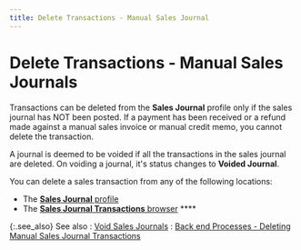 ```yaml
---
title: Delete Transactions - Manual Sales Journal
---
```


# Delete Transactions - Manual Sales Journals


Transactions can be deleted from the **Sales 
 Journal** profile only if the sales journal has NOT been posted.  If a payment has been received or a refund made against a manual sales  invoice or manual credit memo, you cannot delete the transaction.


A journal is deemed to be voided if all the transactions in the sales  journal are deleted. On voiding a journal, it's status changes to **Voided Journal**.


You can delete a sales transaction from any of the following locations:

- The [**Sales Journal** profile]({{site.acc_baseurl}}/sales/sales-jrnl-proc/manual-sales-jrnl-proc/voiding-deleting/del-trans/delete_transactions_from_the_sales_journal_profile.html)
- The [**Sales Journal Transactions** browser]({{site.acc_baseurl}}/sales/sales-jrnl-proc/manual-sales-jrnl-proc/voiding-deleting/del-trans/delete_transactions_from_the_sales_journal_browser.html) ****



{:.see_also}
See also
: [Void  Sales Journals]({{site.acc_baseurl}}/sales/sales-jrnl-proc/manual-sales-jrnl-proc/voiding-deleting/voiding_manual_sales_journals.html)
: [Back  end Processes - Deleting Manual Sales Journal Transactions]({{site.acc_baseurl}}/sales/sales-jrnl-proc/manual-sales-jrnl-proc/voiding-deleting/backend_processes_voiding_manual_sales_journal.html)
